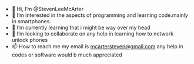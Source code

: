 - 👋 Hi, I’m @StevenLeeMcArter
- 👀 I’m interested in the aspects of programming and learning code.mainly in smartphones.
- 🌱 I’m currently learning that i might be way over my head
- 💞️ I’m looking to collaborate on any help in learning how to network unlock phones
- 📫 How to reach me my email is mcartersteven@gmail.com any help in  codes or software would b much appreciated

<!---i used to jailbreak phones back when it was a thing to do.got out of it when XDA sold out.Now im looking af all this new stuff i really need help in understanding what does what
StevenLeeMcArter/StevenLeeMcArter is a ✨ special ✨ repository because its `README.md` (this file) appears on your GitHub profile.
You can click the Preview link to take a look at your changes.
--->
